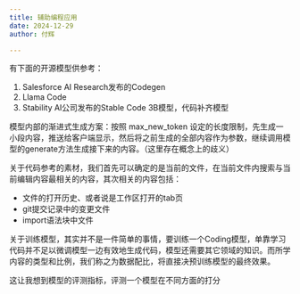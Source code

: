 ```yaml
---
title: 辅助编程应用
date: 2024-12-29
author: 付辉

---
```


有下面的开源模型供参考：
1. Salesforce AI Research发布的Codegen
2. Llama Code
3. Stability AI公司发布的Stable Code 3B模型，代码补齐模型

模型内部的渐进式生成方案：按照 max_new_token 设定的长度限制，先生成一小段内容，推送给客户端显示，然后将之前生成的全部内容作为参数，继续调用模型的generate方法生成接下来的内容。（这里存在概念上的歧义）

关于代码参考的素材，我们首先可以确定的是当前的文件，在当前文件内搜索与当前编辑内容最相关的内容，其次相关的内容包括：
- 文件的打开历史、或者说是工作区打开的tab页
- git提交记录中的变更文件
- import语法块中文件

关于训练模型，其实并不是一件简单的事情，要训练一个Coding模型，单靠学习代码并不足以微调模型一边有效地生成代码，模型还需要其它领域的知识。而所学内容的类型和比例，我们称之为数据配比，将直接决预训练模型的最终效果。

这让我想到模型的评测指标，评测一个模型在不同方面的打分